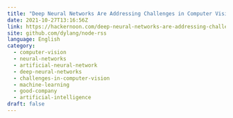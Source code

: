 ```yaml
---
title: "Deep Neural Networks Are Addressing Challenges in Computer Vision"
date: 2021-10-27T13:16:56Z
link: https://hackernoon.com/deep-neural-networks-are-addressing-challenges-in-computer-vision?source=rss&utm_medium=RSS&utm_source=news.12bit.vn
site: github.com/dylang/node-rss
language: English
category:
  - computer-vision
  - neural-networks
  - artificial-neural-network
  - deep-neural-networks
  - challenges-in-computer-vision
  - machine-learning
  - good-company
  - artificial-intelligence
draft: false
---
```

